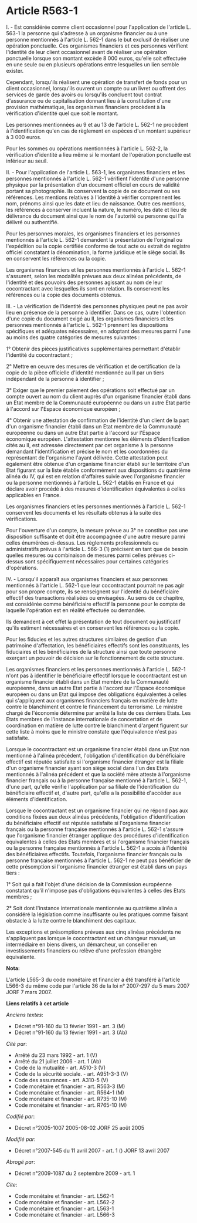 # Article R563-1

I. - Est considérée comme client occasionnel pour l'application de l'article L. 563-1 la personne qui s'adresse à un
organisme financier ou à une personne mentionnés à l'article L. 562-1 dans le but exclusif de réaliser une opération
ponctuelle. Ces organismes financiers et ces personnes vérifient l'identité de leur client occasionnel avant de réaliser une
opération ponctuelle lorsque son montant excède 8 000 euros, qu'elle soit effectuée en une seule ou en plusieurs opérations
entre lesquelles un lien semble exister.

Cependant, lorsqu'ils réalisent une opération de transfert de fonds pour un client occasionnel, lorsqu'ils ouvrent un compte
ou un livret ou offrent des services de garde des avoirs ou lorsqu'ils concluent tout contrat d'assurance ou de
capitalisation donnant lieu à la constitution d'une provision mathématique, les organismes financiers procèdent à la
vérification d'identité quel que soit le montant.

Les personnes mentionnées au 9 et au 13 de l'article L. 562-1 ne procèdent à l'identification qu'en cas de règlement en
espèces d'un montant supérieur à 3 000 euros.

Pour les sommes ou opérations mentionnées à l'article L. 562-2, la vérification d'identité a lieu même si le montant de
l'opération ponctuelle est inférieur au seuil.

II. - Pour l'application de l'article L. 563-1, les organismes financiers et les personnes mentionnés à l'article L. 562-1
vérifient l'identité d'une personne physique par la présentation d'un document officiel en cours de validité portant sa
photographie. Ils conservent la copie de ce document ou ses références. Les mentions relatives à l'identité à vérifier
comprennent les nom, prénoms ainsi que les date et lieu de naissance. Outre ces mentions, les références à conserver incluent
la nature, le numéro, les date et lieu de délivrance du document ainsi que le nom de l'autorité ou personne qui l'a délivré
ou authentifié.

Pour les personnes morales, les organismes financiers et les personnes mentionnés à l'article L. 562-1 demandent la
présentation de l'original ou l'expédition ou la copie certifiée conforme de tout acte ou extrait de registre officiel
constatant la dénomination, la forme juridique et le siège social. Ils en conservent les références ou la copie.

Les organismes financiers et les personnes mentionnés à l'article L. 562-1 s'assurent, selon les modalités prévues aux deux
alinéas précédents, de l'identité et des pouvoirs des personnes agissant au nom de leur cocontractant avec lesquelles ils
sont en relation. Ils conservent les références ou la copie des documents obtenus.

III. - La vérification de l'identité des personnes physiques peut ne pas avoir lieu en présence de la personne à identifier.
Dans ce cas, outre l'obtention d'une copie du document exigé au II, les organismes financiers et les personnes mentionnés à
l'article L. 562-1 prennent les dispositions spécifiques et adéquates nécessaires, en adoptant des mesures parmi l'une au
moins des quatre catégories de mesures suivantes :

1° Obtenir des pièces justificatives supplémentaires permettant d'établir l'identité du cocontractant ;

2° Mettre en oeuvre des mesures de vérification et de certification de la copie de la pièce officielle d'identité mentionnée
au II par un tiers indépendant de la personne à identifier ;

3° Exiger que le premier paiement des opérations soit effectué par un compte ouvert au nom du client auprès d'un organisme
financier établi dans un Etat membre de la Communauté européenne ou dans un autre Etat partie à l'accord sur l'Espace
économique européen ;

4° Obtenir une attestation de confirmation de l'identité d'un client de la part d'un organisme financier établi dans un Etat
membre de la Communauté européenne ou dans un autre Etat partie à l'accord sur l'Espace économique européen. L'attestation
mentionne les éléments d'identification cités au II, est adressée directement par cet organisme à la personne demandant
l'identification et précise le nom et les coordonnées du représentant de l'organisme l'ayant délivrée. Cette attestation peut
également être obtenue d'un organisme financier établi sur le territoire d'un Etat figurant sur la liste établie conformément
aux dispositions du quatrième alinéa du IV, qui est en relation d'affaires suivie avec l'organisme financier ou la personne
mentionnés à l'article L. 562-1 établis en France et qui déclare avoir procédé à des mesures d'identification équivalentes à
celles applicables en France.

Les organismes financiers et les personnes mentionnés à l'article L. 562-1 conservent les documents et les résultats obtenus
à la suite des vérifications.

Pour l'ouverture d'un compte, la mesure prévue au 3° ne constitue pas une disposition suffisante et doit être accompagnée
d'une autre mesure parmi celles énumérées ci-dessus. Les règlements professionnels ou administratifs prévus à l'article L.
566-3 (1) précisent en tant que de besoin quelles mesures ou combinaison de mesures parmi celles prévues ci-dessus sont
spécifiquement nécessaires pour certaines catégories d'opérations.

IV. - Lorsqu'il apparaît aux organismes financiers et aux personnes mentionnés à l'article L. 562-1 que leur cocontractant
pourrait ne pas agir pour son propre compte, ils se renseignent sur l'identité du bénéficiaire effectif des transactions
réalisées ou envisagées. Au sens de ce chapitre, est considérée comme bénéficiaire effectif la personne pour le compte de
laquelle l'opération est en réalité effectuée ou demandée.

Ils demandent à cet effet la présentation de tout document ou justificatif qu'ils estiment nécessaires et en conservent les
références ou la copie.

Pour les fiducies et les autres structures similaires de gestion d'un patrimoine d'affectation, les bénéficiaires effectifs
sont les constituants, les fiduciaires et les bénéficiaires de la structure ainsi que toute personne exerçant un pouvoir de
décision sur le fonctionnement de cette structure.

Les organismes financiers et les personnes mentionnés à l'article L. 562-1 n'ont pas à identifier le bénéficiaire effectif
lorsque le cocontractant est un organisme financier établi dans un Etat membre de la Communauté européenne, dans un autre
Etat partie à l'accord sur l'Espace économique européen ou dans un Etat qui impose des obligations équivalentes à celles qui
s'appliquent aux organismes financiers français en matière de lutte contre le blanchiment et contre le financement du
terrorisme. Le ministre chargé de l'économie détermine par arrêté la liste de ces derniers Etats. Les Etats membres de
l'instance internationale de concertation et de coordination en matière de lutte contre le blanchiment d'argent figurent sur
cette liste à moins que le ministre constate que l'équivalence n'est pas satisfaite.

Lorsque le cocontractant est un organisme financier établi dans un Etat non mentionné à l'alinéa précédent, l'obligation
d'identification du bénéficiaire effectif est réputée satisfaite si l'organisme financier étranger est la filiale d'un
organisme financier ayant son siège social dans l'un des Etats mentionnés à l'alinéa précédent et que la société mère atteste
à l'organisme financier français ou à la personne française mentionné à l'article L. 562-1, d'une part, qu'elle vérifie
l'application par sa filiale de l'identification du bénéficiaire effectif et, d'autre part, qu'elle a la possibilité
d'accéder aux éléments d'identification.

Lorsque le cocontractant est un organisme financier qui ne répond pas aux conditions fixées aux deux alinéas précédents,
l'obligation d'identification du bénéficiaire effectif est réputée satisfaite si l'organisme financier français ou la
personne française mentionnés à l'article L. 562-1 s'assure que l'organisme financier étranger applique des procédures
d'identification équivalentes à celles des Etats membres et si l'organisme financier français ou la personne française
mentionnés à l'article L. 562-1 a accès à l'identité des bénéficiaires effectifs. Toutefois, l'organisme financier français
ou la personne française mentionnés à l'article L. 562-1 ne peut pas bénéficier de cette présomption si l'organisme financier
étranger est établi dans un pays tiers :

1° Soit qui a fait l'objet d'une décision de la Commission européenne constatant qu'il n'impose pas d'obligations
équivalentes à celles des Etats membres ;

2° Soit dont l'instance internationale mentionnée au quatrième alinéa a considéré la législation comme insuffisante ou les
pratiques comme faisant obstacle à la lutte contre le blanchiment des capitaux.

Les exceptions et présomptions prévues aux cinq alinéas précédents ne s'appliquent pas lorsque le cocontractant est un
changeur manuel, un intermédiaire en biens divers, un démarcheur, un conseiller en investissements financiers ou relève d'une
profession étrangère équivalente.

**Nota:**

L'article L565-3 du code monétaire et financier a été transféré à l'article L566-3 du même code par l'article 36 de la loi n°
2007-297 du 5 mars 2007 JORF 7 mars 2007.

**Liens relatifs à cet article**

_Anciens textes_:

  - Décret n°91-160 du 13 février 1991 - art. 3 (M)
  - Décret n°91-160 du 13 février 1991 - art. 3 (Ab)

_Cité par_:

  - Arrêté du 23 mars 1992 - art. 1 (V)
  - Arrêté du 21 juillet 2006 - art. 1 (Ab)
  - Code de la mutualité - art. A510-3 (V)
  - Code de la sécurité sociale. - art. A951-3-3 (V)
  - Code des assurances - art. A310-5 (V)
  - Code monétaire et financier - art. R563-3 (M)
  - Code monétaire et financier - art. R564-1 (M)
  - Code monétaire et financier - art. R735-10 (M)
  - Code monétaire et financier - art. R765-10 (M)

_Codifié par_:

  - Décret n°2005-1007 2005-08-02 JORF 25 août 2005

_Modifié par_:

  - Décret n°2007-545 du 11 avril 2007 - art. 1 () JORF 13 avril 2007

_Abrogé par_:

  - Décret n°2009-1087 du 2 septembre 2009 - art. 1

_Cite_:

  - Code monétaire et financier - art. L562-1
  - Code monétaire et financier - art. L562-2
  - Code monétaire et financier - art. L563-1
  - Code monétaire et financier - art. L566-3
